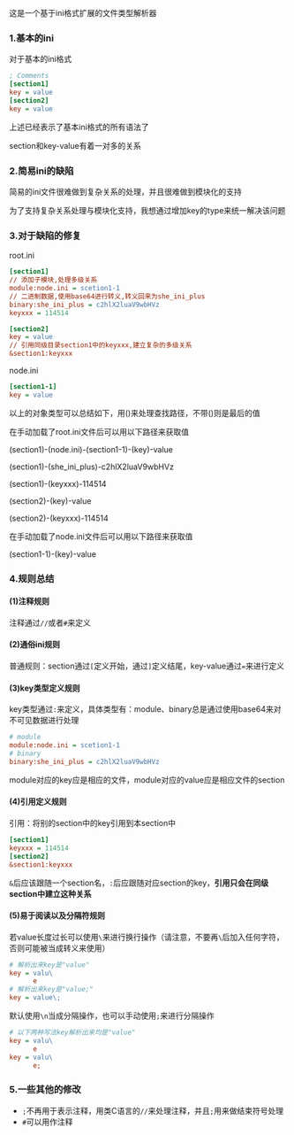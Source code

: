 这是一个基于ini格式扩展的文件类型解析器

### 1.基本的ini

对于基本的ini格式

```ini
; Comments
[section1]
key = value
[section2]
key = value
```

上述已经表示了基本ini格式的所有语法了

section和key-value有着一对多的关系

### 2.简易ini的缺陷

简易的ini文件很难做到复杂关系的处理，并且很难做到模块化的支持

为了支持复杂关系处理与模块化支持，我想通过增加key的type来统一解决该问题

### 3.对于缺陷的修复

root.ini

```ini
[section1]
// 添加子模块,处理多级关系
module:node.ini = scetion1-1
// 二进制数据,使用base64进行转义,转义回来为she_ini_plus
binary:she_ini_plus = c2hlX2luaV9wbHVz
keyxxx = 114514

[section2]
key = value
// 引用同级目录section1中的keyxxx,建立复杂的多级关系
&section1:keyxxx
```

node.ini

```ini
[section1-1]
key = value
```

以上的对象类型可以总结如下，用()来处理查找路径，不带()则是最后的值

在手动加载了root.ini文件后可以用以下路径来获取值

(section1)-(node.ini)-(section1-1)-(key)-value

(section1)-(she_ini_plus)-c2hlX2luaV9wbHVz

(section1)-(keyxxx)-114514

(section2)-(key)-value

(section2)-(keyxxx)-114514

在手动加载了node.ini文件后可以用以下路径来获取值

(section1-1)-(key)-value



### 4.规则总结

#### (1)注释规则

注释通过`//`或者`#`来定义



#### (2)通俗ini规则

普通规则：section通过`[`定义开始，通过`]`定义结尾，key-value通过`=`来进行定义



#### (3)key类型定义规则

key类型通过`:`来定义，具体类型有：module、binary总是通过使用base64来对不可见数据进行处理

```ini
# module
module:node.ini = scetion1-1
# binary
binary:she_ini_plus = c2hlX2luaV9wbHVz
```

module对应的key应是相应的文件，module对应的value应是相应文件的section



#### (4)引用定义规则

引用：将别的section中的key引用到本section中

```ini
[section1]
keyxxx = 114514
[section2]
&section1:keyxxx
```

`&`后应该跟随一个section名，`:`后应跟随对应section的key，**引用只会在同级section中建立这种关系**



#### (5)易于阅读以及分隔符规则

若value长度过长可以使用`\`来进行换行操作（请注意，不要再`\`后加入任何字符，否则可能被当成转义来使用）

```ini
# 解析出来key是"value"
key = valu\
	  e
# 解析出来key是"value;"
key = value\;
```

默认使用`\n`当成分隔操作，也可以手动使用`;`来进行分隔操作

```ini
# 以下两种写法key解析出来均是"value"
key = valu\
      e
key = valu\
      e;
```



### 5.一些其他的修改

- `;`不再用于表示注释，用类C语言的`//`来处理注释，并且`;`用来做结束符号处理
- `#`可以用作注释

